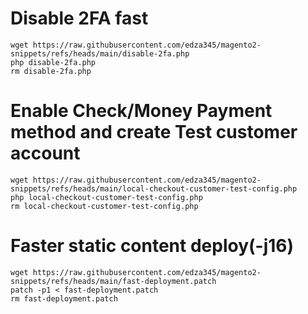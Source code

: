 # Disable 2FA fast

```
wget https://raw.githubusercontent.com/edza345/magento2-snippets/refs/heads/main/disable-2fa.php
php disable-2fa.php
rm disable-2fa.php
```

# Enable Check/Money Payment method and create Test customer account

```
wget https://raw.githubusercontent.com/edza345/magento2-snippets/refs/heads/main/local-checkout-customer-test-config.php
php local-checkout-customer-test-config.php
rm local-checkout-customer-test-config.php
```

# Faster static content deploy(-j16)

```
wget https://raw.githubusercontent.com/edza345/magento2-snippets/refs/heads/main/fast-deployment.patch
patch -p1 < fast-deployment.patch
rm fast-deployment.patch
```
